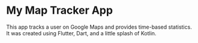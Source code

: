 # My Map Tracker App

This app tracks a user on Google Maps and provides time-based statistics. It was created using Flutter, Dart, and a little splash of Kotlin.
